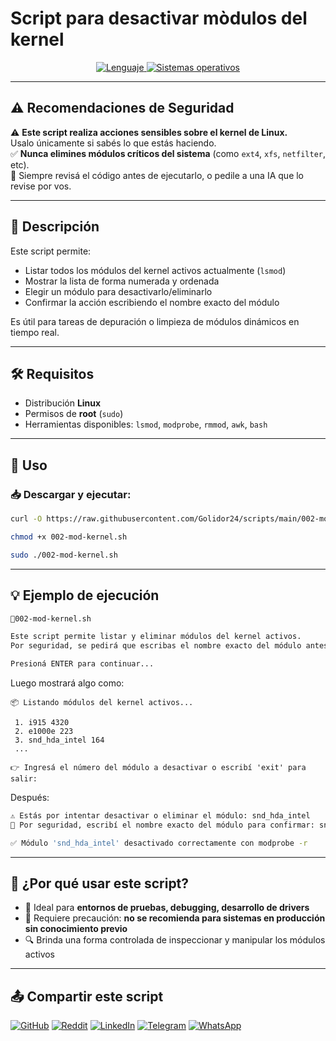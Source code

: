 # Script para desactivar mòdulos del kernel

<p align="center">
    <a href="https://www.man7.org/linux/man-pages/man1/bash.1.html">
        <img src="https://img.shields.io/badge/Lenguaje-Bash-4EAA25?style=flat&logo=gnubash&labelColor=363D44" alt="Lenguaje">
    </a>
    <a href="https://www.debian.org/">
        <img src="https://img.shields.io/badge/OS-Linux%20%7C%20Debian-blue?style=flat&logoColor=b0c0c0&labelColor=363D44" alt="Sistemas operativos">
    </a>
</p>

---

## ⚠️ Recomendaciones de Seguridad
 
⚠️ **Este script realiza acciones sensibles sobre el kernel de Linux.**  
Usalo únicamente si sabés lo que estás haciendo.  
✅ **Nunca elimines módulos críticos del sistema** (como `ext4`, `xfs`, `netfilter`, etc).  
📌 Siempre revisá el código antes de ejecutarlo, o pedile a una IA que lo revise por vos.

---

## 🧾 Descripción

Este script permite:

- Listar todos los módulos del kernel activos actualmente (`lsmod`)
- Mostrar la lista de forma numerada y ordenada
- Elegir un módulo para desactivarlo/eliminarlo
- Confirmar la acción escribiendo el nombre exacto del módulo

Es útil para tareas de depuración o limpieza de módulos dinámicos en tiempo real.

---

## 🛠️ Requisitos

- Distribución **Linux**
- Permisos de **root** (`sudo`)
- Herramientas disponibles: `lsmod`, `modprobe`, `rmmod`, `awk`, `bash`

---

## 🚀 Uso

### 📥 Descargar y ejecutar:

```bash
curl -O https://raw.githubusercontent.com/Golidor24/scripts/main/002-mod-kernel.sh

chmod +x 002-mod-kernel.sh

sudo ./002-mod-kernel.sh
```

---

## 💡 Ejemplo de ejecución

```bash
🧾002-mod-kernel.sh

Este script permite listar y eliminar módulos del kernel activos.
Por seguridad, se pedirá que escribas el nombre exacto del módulo antes de eliminarlo.

Presioná ENTER para continuar...
```

Luego mostrará algo como:

```text
📦 Listando módulos del kernel activos...

 1. i915 4320
 2. e1000e 223
 3. snd_hda_intel 164
 ...

👉 Ingresá el número del módulo a desactivar o escribí 'exit' para salir:
```

Después:

```bash
⚠️ Estás por intentar desactivar o eliminar el módulo: snd_hda_intel
🔐 Por seguridad, escribí el nombre exacto del módulo para confirmar: snd_hda_intel

✅ Módulo 'snd_hda_intel' desactivado correctamente con modprobe -r
```

---

## 🧠 ¿Por qué usar este script?

- 🧪 Ideal para **entornos de pruebas, debugging, desarrollo de drivers**
- 🛑 Requiere precaución: **no se recomienda para sistemas en producción sin conocimiento previo**
- 🔍 Brinda una forma controlada de inspeccionar y manipular los módulos activos

---

## 📤 Compartir este script

[![GitHub](https://img.shields.io/badge/Compartir-181717?logo=github&logoColor=white)](https://github.com/Golidor24/scripts/blob/main/Linux/002-mod-kernel.sh)
[![Reddit](https://img.shields.io/badge/Compartir-FF4500?logo=reddit&logoColor=white)](https://www.reddit.com/submit?url=https://github.com/Golidor24/scripts/blob/main/Linux/002-mod-kernel.sh)
[![LinkedIn](https://img.shields.io/badge/LinkedIn-Compartir-0077B5?style=flat&logo=linkedin)](https://www.linkedin.com/sharing/share-offsite/?url=https://github.com/Golidor24/scripts/blob/main/Linux/002-mod-kernel.sh)
[![Telegram](https://img.shields.io/badge/Compartir-0088CC?logo=telegram&logoColor=white)](https://t.me/share/url?url=https://github.com/Golidor24/scripts/blob/main/Linux/002-mod-kernel.sh)
[![WhatsApp](https://img.shields.io/badge/Compartir-25D366?logo=whatsapp&logoColor=white)](https://wa.me/?text=Revisá%20este%20script:%20https://github.com/Golidor24/scripts/blob/main/Linux/002-mod-kernel.sh)